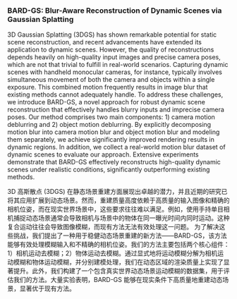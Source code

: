 ### BARD-GS: Blur-Aware Reconstruction of Dynamic Scenes via Gaussian Splatting

3D Gaussian Splatting (3DGS) has shown remarkable potential for static scene reconstruction, and recent advancements have extended its application to dynamic scenes. However, the quality of reconstructions depends heavily on high-quality input images and precise camera poses, which are not that trivial to fulfill in real-world scenarios. Capturing dynamic scenes with handheld monocular cameras, for instance, typically involves simultaneous movement of both the camera and objects within a single exposure. This combined motion frequently results in image blur that existing methods cannot adequately handle. To address these challenges, we introduce BARD-GS, a novel approach for robust dynamic scene reconstruction that effectively handles blurry inputs and imprecise camera poses. Our method comprises two main components: 1) camera motion deblurring and 2) object motion deblurring. By explicitly decomposing motion blur into camera motion blur and object motion blur and modeling them separately, we achieve significantly improved rendering results in dynamic regions. In addition, we collect a real-world motion blur dataset of dynamic scenes to evaluate our approach. Extensive experiments demonstrate that BARD-GS effectively reconstructs high-quality dynamic scenes under realistic conditions, significantly outperforming existing methods.

3D 高斯散点 (3DGS) 在静态场景重建方面展现出卓越的潜力，并且近期的研究已将其应用扩展到动态场景。然而，重建质量高度依赖于高质量的输入图像和精确的相机位姿，而在现实世界场景中，这些要求往往难以满足。例如，使用手持单目相机捕捉动态场景通常会导致相机与场景中的物体在同一曝光时间内同时运动。这种复合运动往往会导致图像模糊，而现有方法无法有效处理这一问题。
为了解决这些挑战，我们提出了一种用于稳健动态场景重建的新方法——BARD-GS，该方法能够有效处理模糊输入和不精确的相机位姿。我们的方法主要包括两个核心组件：1）相机运动去模糊；2）物体运动去模糊。通过显式地将运动模糊分解为相机运动模糊和物体运动模糊，并分别建模处理，我们在动态区域的渲染质量上实现了显著提升。此外，我们构建了一个包含真实世界动态场景运动模糊的数据集，用于评估我们的方法。大量实验表明，BARD-GS 能够在现实条件下高质量地重建动态场景，显著优于现有方法。
